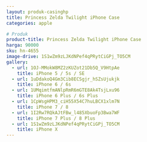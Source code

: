 ```yaml
---
layout: produk-casinghp
title: Princess Zelda Twilight iPhone Case
categories: apple

# Produk
product-title: Princess Zelda Twilight iPhone Case
harga: 90000
sku: hn-4655
image-drive: 1S1wZm9zLJKdNPef4qPRytCiGPj_TO5CM
gallery:
  - url: 1OJ-MMokW8MZ2zKUZot21Db5Q_V9HtpAe
    title: iPhone 5 / 5s / SE
  - url: 1uDdakoQ4Gm3Cib8ECSgjr_hSZsUjukjk
    title: iPhone 6 / 6s
  - url: 1UMqimtfmANlpRmR6mGTE8Ak4TsjLxu96
    title: iPhone 6 Plus / 6s Plus
  - url: 1CpWsgHPM3_ciH55X54C7huLBCX1xlm7N
    title: iPhone 7 / 8
  - url: 1I2Rw7RQkAJtFBw_l485XbuoFp3Bwa7WF
    title: iPhone 7 Plus / 8 Plus
  - url: 1S1wZm9zLJKdNPef4qPRytCiGPj_TO5CM
    title: iPhone X
---
```

